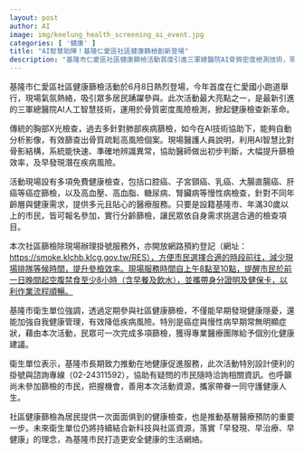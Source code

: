 ```yaml
---
layout: post
author: AI
image: img/keelung_health_screening_ai_event.jpg
categories: [ '健康' ]
title: "AI智慧助陣！基隆仁愛區社區健康篩檢創新登場"
description: "基隆市仁愛區社區健康篩檢活動首度引進三軍總醫院AI骨質密度檢測技術，現場提供多項癌症與慢性病篩檢，開放線上預約，打造高效率、全方位的在地醫療服務體驗。"
---
```

基隆市仁愛區社區健康篩檢活動於6月8日熱烈登場，今年首度在仁愛國小跑道舉行，現場氣氛熱絡，吸引眾多居民踴躍參與。此次活動最大亮點之一，是最新引進的三軍總醫院AI人工智慧技術，運用於骨質密度風險檢測，掀起健康檢查新革命。

傳統的胸部X光檢查，過去多針對肺部疾病篩檢，如今在AI技術協助下，能夠自動分析影像，有效篩查出骨質疏鬆高風險個案。現場醫護人員說明，利用AI智慧比對骨影結構，系統能快速、準確地辨識異常，協助醫師做出初步判斷，大幅提升篩檢效率，及早發現潛在疾病風險。

活動現場設有多項免費健康檢查，包括口腔癌、子宮頸癌、乳癌、大腸直腸癌、肝癌等癌症篩檢，以及高血壓、高血脂、糖尿病、腎臟病等慢性病檢查，針對不同年齡層與健康需求，提供多元且貼心的醫療服務。只要是設籍基隆市、年滿30歲以上的市民，皆可報名參加，實行分齡篩檢，讓民眾依自身需求挑選合適的檢查項目。

本次社區篩檢除現場辦理掛號服務外，亦開放網路預約登記（網址：https://smoke.klchb.klcg.gov.tw/RES），方便市民選擇合適的時段前往，減少現場排隊等候時間，提升參檢效率。現場服務時間自上午8點至10點，提醒市民於前一日晚間起空腹禁食至少8小時（含早餐及飲水），並攜帶身分證明及健保卡，以利作業流程順暢。

基隆市衛生單位強調，透過定期參與社區健康篩檢，不僅能早期發現健康隱憂，還能加強自我健康管理，有效降低疾病風險。特別是癌症與慢性病早期常無明顯症狀，藉由本次活動，民眾可一次完成多項篩檢，獲得專業醫療團隊給予個別化健康建議。

衛生單位表示，基隆市長期致力推動在地健康促進服務，此次活動特別設計便利的掛號與諮詢專線（02-24311592），協助有疑問的市民隨時洽詢相關資訊。也呼籲尚未參加篩檢的市民，把握機會，善用本次活動資源，攜家帶眷一同守護健康人生。

社區健康篩檢為居民提供一次面面俱到的健康檢查，也是推動基層醫療預防的重要一步。未來衛生單位仍將持續結合新科技與社區資源，落實「早發現、早治療、早健康」的理念，為基隆市民打造更安全健康的生活網絡。
